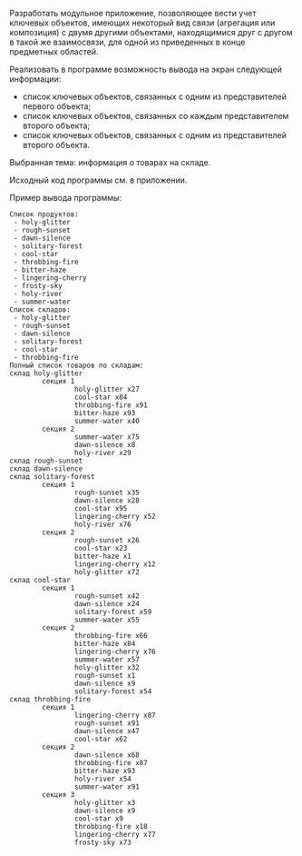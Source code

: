 Разработать модульное приложение, позволяющее вести учет ключевых объектов, имеющих некоторый вид связи (агрегация или композиция) с двумя другими объектами, находящимися друг с другом в такой же взаимосвязи, для одной из приведенных в конце предметных областей.

Реализовать в программе возможность вывода на экран следующей информации:

* список ключевых объектов, связанных с одним из представителей первого объекта;
* список ключевых объектов, связанных со каждым представителем второго объекта;
* список ключевых объектов, связанных с одним из представителей второго объекта.

Выбранная тема:  информация о товарах на складе.

Исходный код программы см. в приложении.

Пример вывода программы:

```
Список продуктов:
 - holy-glitter    
 - rough-sunset    
 - dawn-silence    
 - solitary-forest 
 - cool-star       
 - throbbing-fire  
 - bitter-haze     
 - lingering-cherry
 - frosty-sky      
 - holy-river      
 - summer-water    
Список складов:
 - holy-glitter
 - rough-sunset
 - dawn-silence
 - solitary-forest
 - cool-star
 - throbbing-fire
Полный список товаров по складам:
склад holy-glitter
        секция 1
                holy-glitter x27
                cool-star x84
                throbbing-fire x91
                bitter-haze x93
                summer-water x40
        секция 2
                summer-water x75
                dawn-silence x8
                holy-river x29
склад rough-sunset
склад dawn-silence
склад solitary-forest
        секция 1
                rough-sunset x35
                dawn-silence x28
                cool-star x95
                lingering-cherry x52
                holy-river x76
        секция 2
                rough-sunset x26
                cool-star x23
                bitter-haze x1
                lingering-cherry x12
                holy-glitter x72
склад cool-star
        секция 1
                rough-sunset x42
                dawn-silence x24
                solitary-forest x59
                summer-water x55
        секция 2
                throbbing-fire x66
                bitter-haze x84
                lingering-cherry x76
                summer-water x57
                holy-glitter x32
                rough-sunset x1
                dawn-silence x9
                solitary-forest x54
склад throbbing-fire
        секция 1
                lingering-cherry x87
                rough-sunset x91
                dawn-silence x47
                cool-star x62
        секция 2
                dawn-silence x68
                throbbing-fire x87
                bitter-haze x93
                holy-river x54
                summer-water x91
        секция 3
                holy-glitter x3
                dawn-silence x9
                cool-star x9
                throbbing-fire x18
                lingering-cherry x77
                frosty-sky x73
```